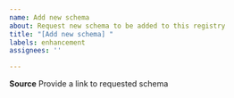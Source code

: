 ```yaml
---
name: Add new schema
about: Request new schema to be added to this registry
title: "[Add new schema] "
labels: enhancement
assignees: ''

---
```


**Source**
Provide a link to requested schema
